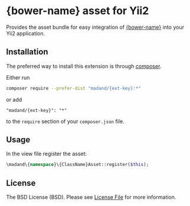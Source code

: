 # {bower-name} asset for Yii2
Provides the asset bundle for easy integration of [{bower-name}]({asset-url}) into your Yii2 application.


## Installation

The preferred way to install this extension is through [composer](http://getcomposer.org/download/).

Either run

```bash
composer require --prefer-dist "madand/{ext-key}:*"
```

or add

```
"madand/{ext-key}": "*"
```

to the `require` section of your `composer.json` file.


## Usage

In the view file register the asset:

```php
\madand\{namespace}\{ClassName}Asset::register($this);
```


## License

The BSD License (BSD). Please see [License File](LICENSE.md) for more information.
